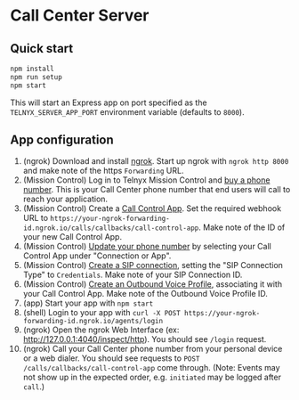 # Call Center Server

## Quick start

```sh
npm install
npm run setup
npm start
```

This will start an Express app on port specified as the `TELNYX_SERVER_APP_PORT` environment variable (defaults to `8000`).

## App configuration

1. (ngrok) Download and install [ngrok](https://ngrok.com/). Start up ngrok with `ngrok http 8000` and make note of the https `Forwarding` URL.
1. (Mission Control) Log in to Telnyx Mission Control and [buy a phone number](https://portal.telnyx.com/#/app/numbers/search-numbers). This is your Call Center phone number that end users will call to reach your application.
1. (Mission Control) Create a [Call Control App](https://portal.telnyx.com/#/app/call-control/applications/new). Set the required webhook URL to `https://your-ngrok-forwarding-id.ngrok.io/calls/callbacks/call-control-app`. Make note of the ID of your new Call Control App.
1. (Mission Control) [Update your phone number](https://portal.telnyx.com/#/app/numbers/my-numbers) by selecting your Call Control App under "Connection or App".
1. (Mission Control) [Create a SIP connection](https://portal.telnyx.com/#/app/connections), setting the "SIP Connection Type" to `Credentials`. Make note of your SIP Connection ID.
1. (Mission Control) [Create an Outbound Voice Profile](https://portal.telnyx.com/#/app/outbound-profiles/new), associating it with your Call Control App. Make note of the Outbound Voice Profile ID.
1. (app) Start your app with `npm start`
1. (shell) Login to your app with `curl -X POST https://your-ngrok-forwarding-id.ngrok.io/agents/login`
1. (ngrok) Open the ngrok Web Interface (ex: <http://127.0.0.1:4040/inspect/http>). You should see `/login` request.
1. (ngrok) Call your Call Center phone number from your personal device or a web dialer. You should see requests to `POST /calls/callbacks/call-control-app` come through. (Note: Events may not show up in the expected order, e.g. `initiated` may be logged after `call`.)
